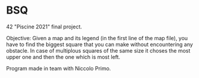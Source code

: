 # BSQ
42 "Piscine 2021" final project.

Objective: Given a map and its legend (in the first line of the map file), you have to find the biggest square that you can make without encountering any obstacle. In case of multiplous squares of the same size it choses the most upper one and then the one which is most left.

Program made in team with Niccolo Primo.
